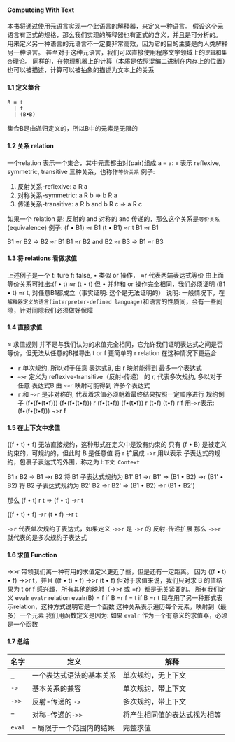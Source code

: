 #### Computeing With Text
本书将通过使用元语言实现一个此语言的解释器，来定义一种语言。
假设这个元语言有正式的规格，那么我们实现的解释器也有正式的含义，并且是可分析的。
用来定义另一种语言的元语言不一定要非常高效，因为它的目的主要是向人类解释另一种语言。
甚至对于这种元语言，我们可以直接使用程序文字领域上的`逻辑`和`集合`理论。
同样的，在物理机器上的计算（本质是依照混编二进制在内存上的位置）也可以被描述，计算可以被抽象的描述为文本上的关系

#### 1.1 定义集合
```BNF
B = t
  | f
  | (B•B)
```

集合B是由递归定义的，所以B中的元素是无限的

#### 1.2 关系 relation
一个relation 表示一个集合，其中元素都由对(pair)组成
a ≡ a: `≡` 表示 reflexive, symmetric, transitive 三种关系，也称作`等价关系`
例子:
1. 反射关系-reflexive: a R a
2. 对称关系-symmetric: a R b => b R a
3. 传递关系-transitive: a R b and b R c => a R c

如果一个 relation 是: 反射的 and 对称的 and 传递的，那么这个关系是`等价关系`(equivalence)
例子:
(f • B1) ≈r B1
(t • B1) ≈r t
B1 ≈r B1

B1 ≈r B2 => B2 ≈r B1
B1 ≈r B2 and B2 ≈r B3 => B1 ≈r B3

#### 1.3 将 relations 看做求值
上述例子是一个 t: ture f: false, • 类似 or 操作， ≈r 代表两端表达式等价
由上面等价关系可推出:(f • t) ≈r (t • t)
但 • 并非和 or 操作完全相同，我们必须证明 (B1 • t) ≈r t, 对任意B1都成立（事实证明: 这个是无法证明的）
说明: 一般情况下，在`解释器定义的语言(interpreter-defined language)`和语言的性质间，会有一些间隙，针对间隙我们必须做好保障

#### 1.4 直接求值
≈ 求值规则 并不是与我们认为的求值完全相同，它允许我们证明表达式之间是否等价，但无法从任意的B推导出 t or f
更简单的 r relation 在这种情况下更适合

* `r` 单次规约, 所以对于任意 表达式B, 由 r 映射能得到 最多一个表达式
* `~>r` 定义为 reflexive-transitive（反射-传递） 的 r, 代表多次规约, 多以对于任意 表达式B 由 `~>r` 映射可能得到 许多个表达式
* `r` 和 `~>r` 是非对称的, 代表着求值必须朝着最终结果按照一定顺序进行
规约例子 (f•(f•(t•f)))
(f•(f•(t•f))) r   (f•(t•f))
(f•(t•f))     r   (t•f)
(t•f)         r   f
用`~>r`表示: (f•(f•(t•f))) ~>r f

#### 1.5 在上下文中求值
((f • t) • f) 无法直接规约，这种形式在定义中是没有约束的
只有 (f • B) 是被定义约束的，可规约的，但此时 B 是任意值
将 r 扩展成 `->r` 用以表示 子表达式的规约，包裹子表达式的外围，称之为`上下文 Context`

B1 r B2 => B1 ->r B2
将 B1 子表达式规约为 B1'
B1 ->r B1' => (B1 • B2) ->r (B1' • B2)
将 B2 子表达式规约为 B2'
B2 ->r B2' => (B1 • B2) ->r (B1 • B2')

那么
(f • t) r t
=> (f • t) ->r t

((f • t) • f) ->r (t • f) ->r t

`->r` 代表单次规约子表达式，如果定义 `->>r` 是 `->r` 的 反射-传递扩展
那么 `->>r` 就代表的是多次规约子表达式

#### 1.6 求值 Function
->>r 带领我们离一种有用的求值定义更近了些，但是还有一定距离。
因为 ((f • t) • f) ->>r t，并且 ((f • t) • f) ->>r (t • f)
但对于求值来说，我们只对求 B 的值结果为 t or f 感兴趣，所有其他的映射（->>r 或 =r）都是无关紧要的。
所有我们定义 evalr
`evalr` relation
evalr(B) = f  if B =r f
         = t  if B =r t
现在用了另一种形式表示relation，这种方式说明它是一个函数
这种关系表示遍历每个元素，映射到（最多）一个元素
我们用函数定义是因为: 如果 `evalr` 作为一个有意义的求值器，必须是一个函数

#### 1.7 总结
|  名字  | 定义  | 解释 |
|  ----  | ----  | ---- |
| `_` | 一个表达式语法的基本关系 | 单次规约，无上下文 |
| `->` | 基本关系的兼容 | 单次规约，带上下文 |
| `->>` | 反射-传递的 `->` | 多次规约，带上下文 |
| `=` | 对称-传递的`->>` | 将产生相同值的表达式视为相等 |
| `eval` | `=` 局限于一个范围内的结果 | 完整求值 |


